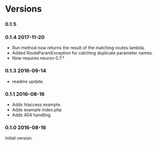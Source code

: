 # Versions

### 0.1.5

### 0.1.4 2017-11-20

* Run method now returns the result of the matching routes lambda.
* Added RouteParamException for catching duplicate parameter names.
* Now requires neuron 0.7.*

### 0.1.3 2016-09-14

* readme update.

### 0.1.1 2016-08-16

* Adds htaccess example.
* Adds example index.php
* Adds 404 handling.

### 0.1.0 2016-08-16

Initial version.

